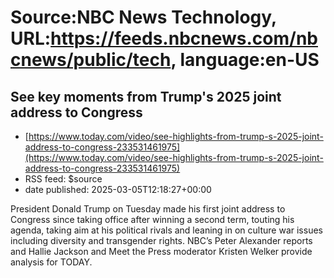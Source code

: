 # Source:NBC News Technology, URL:https://feeds.nbcnews.com/nbcnews/public/tech, language:en-US

## See key moments from Trump's 2025 joint address to Congress
 - [https://www.today.com/video/see-highlights-from-trump-s-2025-joint-address-to-congress-233531461975](https://www.today.com/video/see-highlights-from-trump-s-2025-joint-address-to-congress-233531461975)
 - RSS feed: $source
 - date published: 2025-03-05T12:18:27+00:00

President Donald Trump on Tuesday made his first joint address to Congress since taking office after winning a second term, touting his agenda, taking aim at his political rivals and leaning in on culture war issues including diversity and transgender rights. NBC’s Peter Alexander reports and Hallie Jackson and Meet the Press moderator Kristen Welker provide analysis for TODAY.

